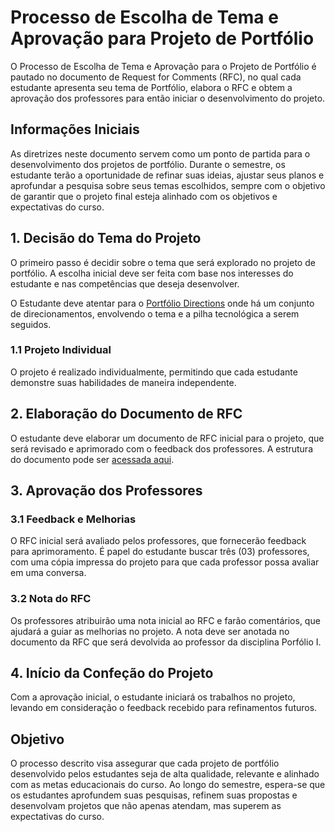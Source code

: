 # Processo de Escolha de Tema e Aprovação para Projeto de Portfólio

O Processo de Escolha de Tema e Aprovação para o Projeto de Portfólio é pautado no documento de Request for Comments (RFC), no qual cada estudante apresenta seu tema de Portfólio, 
elabora o RFC e obtem a aprovação dos professores para então iniciar o desenvolvimento do projeto. 

## Informações Iniciais
As diretrizes neste documento servem como um ponto de partida para o desenvolvimento dos projetos de portfólio. Durante o semestre, os estudante terão a oportunidade de refinar suas ideias, ajustar seus planos e aprofundar a pesquisa sobre seus temas escolhidos, sempre com o objetivo de garantir que o projeto final esteja alinhado com os objetivos e expectativas do curso.

## 1. Decisão do Tema do Projeto

O primeiro passo é decidir sobre o tema que será explorado no projeto de portfólio. A escolha inicial deve ser feita com base nos interesses do estudante e nas competências que deseja desenvolver.

O Estudante deve atentar para o [Portfólio Directions](https://github.com/CatolicaSC-Portfolio/The-Portfolio-Playbook-I/blob/main/portfolio-directions.md) onde há um conjunto de direcionamentos,  envolvendo o tema e a pilha tecnológica a serem seguidos.

### 1.1 Projeto Individual
O projeto é realizado individualmente, permitindo que cada estudante demonstre suas habilidades de maneira independente.

## 2. Elaboração do Documento de RFC
O estudante deve elaborar um documento de RFC inicial para o projeto, que será revisado e aprimorado com o feedback dos professores. A estrutura do documento pode ser [acessada aqui](https://github.com/CatolicaSC-Portfolio/The-Portfolio-Playbook-I/blob/main/modelo-de-RFC.md).

## 3. Aprovação dos Professores
### 3.1 Feedback e Melhorias
O RFC inicial será avaliado pelos professores, que fornecerão feedback para aprimoramento. É papel do estudante buscar três (03) professores, com uma cópia impressa do projeto para que cada professor possa avaliar em uma conversa. 

### 3.2 Nota do RFC
Os professores atribuirão uma nota inicial ao RFC e farão comentários, que ajudará a guiar as melhorias no projeto. A nota deve ser anotada no documento da RFC que será devolvida ao professor da disciplina Porfólio I.

## 4. Início da Confeção do Projeto
Com a aprovação inicial, o estudante iniciará os trabalhos no projeto, levando em consideração o feedback recebido para refinamentos futuros.

## Objetivo
O processo descrito visa assegurar que cada projeto de portfólio desenvolvido pelos estudantes seja de alta qualidade, relevante e alinhado com as metas educacionais do curso. Ao longo do semestre, espera-se que os estudantes aprofundem suas pesquisas, refinem suas propostas e desenvolvam projetos que não apenas atendam, mas superem as expectativas do curso.





